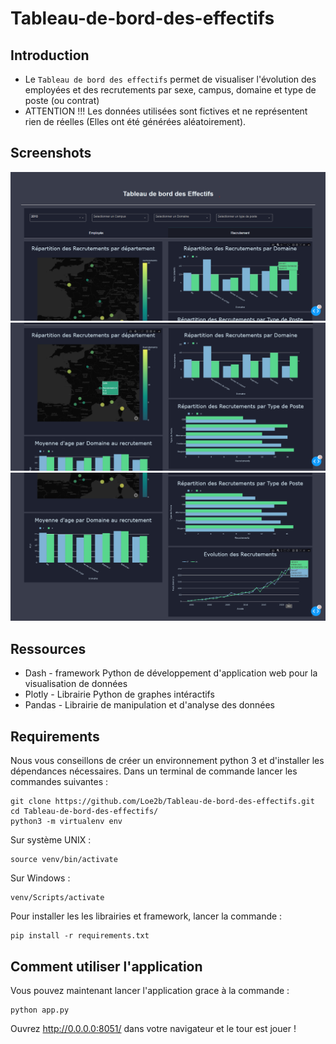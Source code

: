 # Tableau-de-bord-des-effectifs

## Introduction

* Le `Tableau de bord des effectifs` permet de visualiser l'évolution des employées et des recrutements par sexe, campus, domaine et type de poste (ou contrat)
* ATTENTION !!! Les données utilisées sont fictives et ne représentent rien de réelles (Elles ont été générées aléatoirement).

## Screenshots

![initial](img/Screenshot1.png)
![initial](img/Screenshot2.png)
![initial](img/Screenshot3.png)

## Ressources
* Dash - framework Python de développement d'application web pour la visualisation de données
* Plotly - Librairie Python de graphes intéractifs
* Pandas - Librairie de manipulation et d'analyse des données

## Requirements

Nous vous conseillons de créer un environnement python 3 et d'installer les dépendances nécessaires. Dans un terminal de commande lancer les commandes suivantes :

```
git clone https://github.com/Loe2b/Tableau-de-bord-des-effectifs.git
cd Tableau-de-bord-des-effectifs/
python3 -m virtualenv env
```
Sur système UNIX :

```
source venv/bin/activate
```

Sur Windows :

```
venv/Scripts/activate
```

Pour installer les les librairies et framework, lancer la commande :

```
pip install -r requirements.txt
```

## Comment utiliser l'application

Vous pouvez maintenant lancer l'application grace à la commande :

```
python app.py
```

Ouvrez http://0.0.0.0:8051/ dans votre navigateur et le tour est jouer !



